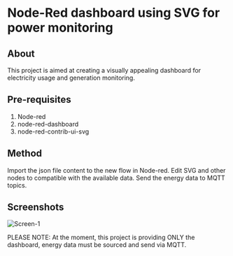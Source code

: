 # Node-Red dashboard using SVG for power monitoring

## About

This project is aimed at creating a visually appealing dashboard for electricity usage and generation monitoring.

## Pre-requisites

1. Node-red 
2. node-red-dashboard
3. node-red-contrib-ui-svg

## Method

Import the json file content to the new flow in Node-red.
Edit SVG and other nodes to compatible with the available data.
Send the energy data to MQTT topics.

## Screenshots
![Screen-1](images/IMG_4139.jpg)


PLEASE NOTE: At the moment, this project is providing ONLY the dashboard, energy data must be sourced and send via MQTT.
